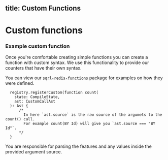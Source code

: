 title: Custom Functions
---

# Custom functions

### Example custom function

Once you're comfortable creating simple functions you can create a function with custom syntax. We use this functionality to provide our counters that have their own syntax.

You can view our [`sqrl-redis-functions`](https://github.com/twitter/sqrl/tree/master/packages/sqrl-redis-functions) package for examples on how they were defined.

```
  registry.registerCustom(function count(
    state: CompileState,
    ast: CustomCallAst
  ): Ast {
      /*
        In here `ast.source` is the raw source of the argumets to the count() call.
        For example count(BY Id) will give you `ast.source === "BY Id"`.
      */
  }
```

You are responsible for parsing the features and any values inside the provided argument source.
  